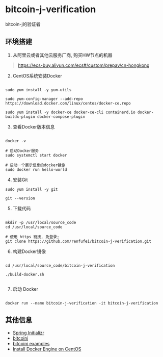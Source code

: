 # bitcoin-j-verification
bitcoin-j的验证者



## 环境搭建


1. 从阿里云或者其他云服务厂商, 购买HW节点的机器

> https://ecs-buy.aliyun.com/ecs#/custom/prepay/cn-hongkong

2. CentOS系统安装Docker

```shell

sudo yum install -y yum-utils

sudo yum-config-manager --add-repo https://download.docker.com/linux/centos/docker-ce.repo

sudo yum install -y docker-ce docker-ce-cli containerd.io docker-buildx-plugin docker-compose-plugin

```

3. 查看Docker版本信息

```shell

docker -v

# 启动Docker服务
sudo systemctl start docker

# 启动一个展示信息的docker镜像
sudo docker run hello-world

```

4. 安装Git

```shell
sudo yum install -y git

git --version

```

5. 下载代码

```shell

mkdir -p /usr/local/source_code
cd /usr/local/source_code

# 使用 https 链接, 免登录;
git clone https://github.com/renfufei/bitcoin-j-verification.git

```


6. 构建Docker镜像

```shell

cd /usr/local/source_code/bitcoin-j-verification

./build-docker.sh


```


7. 启动 Docker

```shell

docker run --name bitcoin-j-verification -it bitcoin-j-verification

```




## 其他信息

- [Spring Initializr](https://start.spring.io/#!type=maven-project&language=java&platformVersion=3.2.0&packaging=jar&jvmVersion=17&groupId=com.cncounter&artifactId=bitcoin-j-verification&name=bitcoin-j-verification&description=bitcoin-j-verification%20project%20for%20Spring%20Boot&packageName=com.cncounter.bitcoin-j-verification&dependencies=lombok,web,jdbc,mybatis,mysql)
- [bitcoinj](https://bitcoinj.org/)
- [bitcoinj examples](https://github.com/bitcoinj/bitcoinj/tree/release-0.16/examples/src/main/java/org/bitcoinj/examples)
- [Install Docker Engine on CentOS](https://docs.docker.com/engine/install/centos/)

